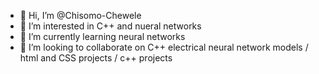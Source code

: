 - 👋 Hi, I’m @Chisomo-Chewele
- 👀 I’m interested in C++ and nueral networks 
- 🌱 I’m currently learning neural networks 
- 💞️ I’m looking to collaborate on C++ electrical neural network models / html and CSS projects / c++ projects

<!---
Chisomo-Chewele/Chisomo-Chewele is a ✨ special ✨ repository because its `README.md` (this file) appears on your GitHub profile.
You can click the Preview link to take a look at your changes.

--->
